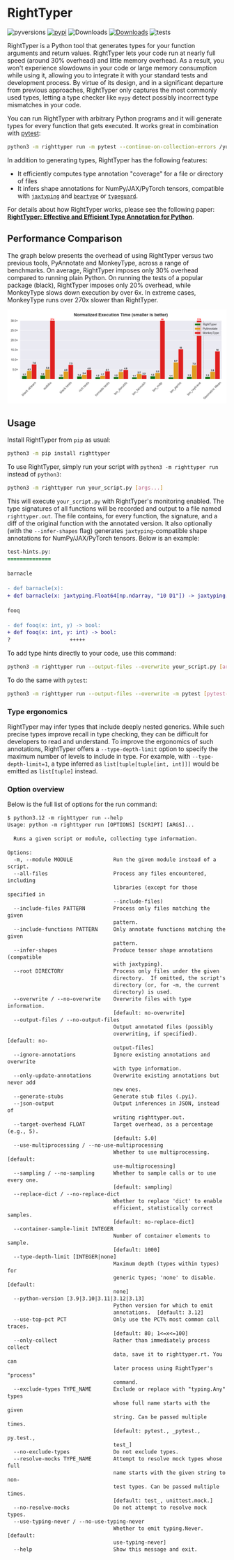 # RightTyper

![pyversions](https://img.shields.io/pypi/pyversions/righttyper?logo=python&logoColor=FBE072)
[![pypi](https://img.shields.io/pypi/v/righttyper?color=blue)](https://pypi.org/project/righttyper/)
![Downloads](https://static.pepy.tech/badge/righttyper)
[![Downloads](https://static.pepy.tech/badge/righttyper/month)](https://pepy.tech/project/righttyper)
![tests](https://github.com/righttyper/righttyper/workflows/tests/badge.svg)

RightTyper is a Python tool that generates types for your function arguments and return values.
RightTyper lets your code run at nearly full speed (around 30% overhead) and little memory overhead.
As a result, you won't experience slowdowns in your code or large memory consumption while using it,
allowing you to integrate it with your standard tests and development process.
By virtue of its design, and in a significant departure from previous approaches, RightTyper only captures the most commonly used types,
letting a type checker like `mypy` detect possibly incorrect type mismatches in your code.

You can run RightTyper with arbitrary Python programs and it will generate types for every function that gets executed.
It works great in combination with [pytest](https://docs.pytest.org/):

```bash
python3 -m righttyper run -m pytest --continue-on-collection-errors /your/test/dir
```

In addition to generating types, RightTyper has the following features:

* It efficiently computes type annotation "coverage" for a file or directory of files
* It infers shape annotations for NumPy/JAX/PyTorch tensors, compatible with [`jaxtyping`](https://docs.kidger.site/jaxtyping/) and [`beartype`](https://github.com/beartype/beartype) or [`typeguard`](https://typeguard.readthedocs.io/en/latest/).

For details about how RightTyper works, please see the following paper: **[RightTyper: Effective and Efficient Type Annotation for Python](https://www.arxiv.org/abs/2507.16051)**.


## Performance Comparison
The graph below presents the overhead of using RightTyper versus two previous tools, PyAnnotate and MonkeyType, across a range of benchmarks.
On average, RightTyper imposes only 30% overhead compared to running plain Python.
On running the tests of a popular package (black), RightTyper imposes only 20% overhead, while MonkeyType slows down execution by over 6x.
In extreme cases, MonkeyType runs over 270x slower than RightTyper.

![Overhead](docs/benchmark_comparison_execution_times.png)

## Usage
Install RightTyper from `pip` as usual:

```bash
python3 -m pip install righttyper
```

To use RightTyper, simply run your script with `python3 -m righttyper run` instead of `python3`:

```bash
python3 -m righttyper run your_script.py [args...]
```

This will execute `your_script.py` with RightTyper's monitoring
enabled. The type signatures of all functions will be recorded and
output to a file named `righttyper.out`. The file contains, for every
function, the signature, and a diff of the original function with the
annotated version. It also optionally (with the `--infer-shapes` flag)
generates `jaxtyping`-compatible shape
annotations for NumPy/JAX/PyTorch tensors. Below is an example:

```diff
test-hints.py:
==============

barnacle

- def barnacle(x):
+ def barnacle(x: jaxtyping.Float64[np.ndarray, "10 D1"]) -> jaxtyping.Float64[np.ndarray, "D1"]:

fooq

- def fooq(x: int, y) -> bool:
+ def fooq(x: int, y: int) -> bool:
?                   +++++
```

To add type hints directly to your code, use this command:

```bash
python3 -m righttyper run --output-files --overwrite your_script.py [args...]
```

To do the same with `pytest`:

```bash
python3 -m righttyper run --output-files --overwrite -m pytest [pytest-args...]
```

### Type ergonomics
RightTyper may infer types that include deeply nested generics.
While such precise types improve recall in type checking, they can be difficult for developers to read and understand.
To improve the ergonomics of such annotations, RightTyper offers a `--type-depth-limit` option to specify the maximum
number of levels to include in type.
For example, with `--type-depth-limit=1`, a type inferred as `list[tuple[tuple[int, int]]]` would be emitted as `list[tuple]` instead.

### Option overview
Below is the full list of options for the run command:

```
$ python3.12 -m righttyper run --help
Usage: python -m righttyper run [OPTIONS] [SCRIPT] [ARGS]...

  Runs a given script or module, collecting type information.

Options:
  -m, --module MODULE             Run the given module instead of a script.
  --all-files                     Process any files encountered, including
                                  libraries (except for those specified in
                                  --include-files)
  --include-files PATTERN         Process only files matching the given
                                  pattern.
  --include-functions PATTERN     Only annotate functions matching the given
                                  pattern.
  --infer-shapes                  Produce tensor shape annotations (compatible
                                  with jaxtyping).
  --root DIRECTORY                Process only files under the given
                                  directory.  If omitted, the script's
                                  directory (or, for -m, the current
                                  directory) is used.
  --overwrite / --no-overwrite    Overwrite files with type information.
                                  [default: no-overwrite]
  --output-files / --no-output-files
                                  Output annotated files (possibly
                                  overwriting, if specified).  [default: no-
                                  output-files]
  --ignore-annotations            Ignore existing annotations and overwrite
                                  with type information.
  --only-update-annotations       Overwrite existing annotations but never add
                                  new ones.
  --generate-stubs                Generate stub files (.pyi).
  --json-output                   Output inferences in JSON, instead of
                                  writing righttyper.out.
  --target-overhead FLOAT         Target overhead, as a percentage (e.g., 5).
                                  [default: 5.0]
  --use-multiprocessing / --no-use-multiprocessing
                                  Whether to use multiprocessing.  [default:
                                  use-multiprocessing]
  --sampling / --no-sampling      Whether to sample calls or to use every one.
                                  [default: sampling]
  --replace-dict / --no-replace-dict
                                  Whether to replace 'dict' to enable
                                  efficient, statistically correct samples.
                                  [default: no-replace-dict]
  --container-sample-limit INTEGER
                                  Number of container elements to sample.
                                  [default: 1000]
  --type-depth-limit [INTEGER|none]
                                  Maximum depth (types within types) for
                                  generic types; 'none' to disable.  [default:
                                  none]
  --python-version [3.9|3.10|3.11|3.12|3.13]
                                  Python version for which to emit
                                  annotations.  [default: 3.12]
  --use-top-pct PCT               Only use the PCT% most common call traces.
                                  [default: 80; 1<=x<=100]
  --only-collect                  Rather than immediately process collect
                                  data, save it to righttyper.rt. You can
                                  later process using RightTyper's "process"
                                  command.
  --exclude-types TYPE_NAME       Exclude or replace with "typing.Any" types
                                  whose full name starts with the given
                                  string. Can be passed multiple times.
                                  [default: pytest., _pytest., py.test.,
                                  test_]
  --no-exclude-types              Do not exclude types.
  --resolve-mocks TYPE_NAME       Attempt to resolve mock types whose full
                                  name starts with the given string to non-
                                  test types. Can be passed multiple times.
                                  [default: test_, unittest.mock.]
  --no-resolve-mocks              Do not attempt to resolve mock types.
  --use-typing-never / --no-use-typing-never
                                  Whether to emit typing.Never.  [default:
                                  use-typing-never]
  --help                          Show this message and exit.
```

